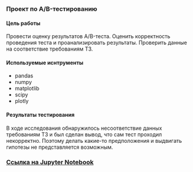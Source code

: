 ### Проект по А/B-тестированию
#### Цель работы
Провести оценку результатов A/B-теста. Оценить корректность проведения теста и проанализировать результаты. Проверить данные на соответствие требованиям ТЗ.
#### Используемые иснтрументы
- pandas
- numpy
- matplotlib
- scipy
- plotly
#### Результаты тестирования
В ходе исследования обнаружилось несоответствие данных требованиям ТЗ и был сделан вывод, что сам тест проходил некорректно. Поэтому делать какие-то предположения и выдвигать гипотезы не представляется возможным. 
### [Ссылка на Jupyter Notebook](https://github.com/irina-shap/Data-analyst-portfolio/blob/main/%D0%9F%D1%80%D0%BE%D0%B5%D0%BA%D1%82%202/Final%20project.ipynb)
